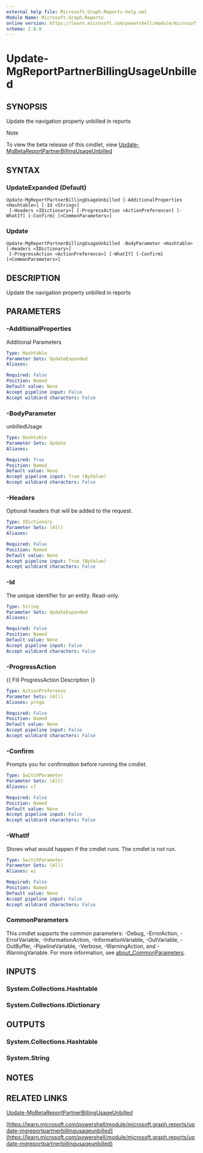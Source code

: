 ```yaml
---
external help file: Microsoft.Graph.Reports-help.xml
Module Name: Microsoft.Graph.Reports
online version: https://learn.microsoft.com/powershell/module/microsoft.graph.reports/update-mgreportpartnerbillingusageunbilled
schema: 2.0.0
---
```


# Update-MgReportPartnerBillingUsageUnbilled

## SYNOPSIS
Update the navigation property unbilled in reports

> [!NOTE]
> To view the beta release of this cmdlet, view [Update-MgBetaReportPartnerBillingUsageUnbilled](/powershell/module/Microsoft.Graph.Beta.Reports/Update-MgBetaReportPartnerBillingUsageUnbilled?view=graph-powershell-beta)

## SYNTAX

### UpdateExpanded (Default)
```
Update-MgReportPartnerBillingUsageUnbilled [-AdditionalProperties <Hashtable>] [-Id <String>]
 [-Headers <IDictionary>] [-ProgressAction <ActionPreference>] [-WhatIf] [-Confirm] [<CommonParameters>]
```

### Update
```
Update-MgReportPartnerBillingUsageUnbilled -BodyParameter <Hashtable> [-Headers <IDictionary>]
 [-ProgressAction <ActionPreference>] [-WhatIf] [-Confirm] [<CommonParameters>]
```

## DESCRIPTION
Update the navigation property unbilled in reports

## PARAMETERS

### -AdditionalProperties
Additional Parameters

```yaml
Type: Hashtable
Parameter Sets: UpdateExpanded
Aliases:

Required: False
Position: Named
Default value: None
Accept pipeline input: False
Accept wildcard characters: False
```

### -BodyParameter
unbilledUsage

```yaml
Type: Hashtable
Parameter Sets: Update
Aliases:

Required: True
Position: Named
Default value: None
Accept pipeline input: True (ByValue)
Accept wildcard characters: False
```

### -Headers
Optional headers that will be added to the request.

```yaml
Type: IDictionary
Parameter Sets: (All)
Aliases:

Required: False
Position: Named
Default value: None
Accept pipeline input: True (ByValue)
Accept wildcard characters: False
```

### -Id
The unique identifier for an entity.
Read-only.

```yaml
Type: String
Parameter Sets: UpdateExpanded
Aliases:

Required: False
Position: Named
Default value: None
Accept pipeline input: False
Accept wildcard characters: False
```

### -ProgressAction
{{ Fill ProgressAction Description }}

```yaml
Type: ActionPreference
Parameter Sets: (All)
Aliases: proga

Required: False
Position: Named
Default value: None
Accept pipeline input: False
Accept wildcard characters: False
```

### -Confirm
Prompts you for confirmation before running the cmdlet.

```yaml
Type: SwitchParameter
Parameter Sets: (All)
Aliases: cf

Required: False
Position: Named
Default value: None
Accept pipeline input: False
Accept wildcard characters: False
```

### -WhatIf
Shows what would happen if the cmdlet runs.
The cmdlet is not run.

```yaml
Type: SwitchParameter
Parameter Sets: (All)
Aliases: wi

Required: False
Position: Named
Default value: None
Accept pipeline input: False
Accept wildcard characters: False
```

### CommonParameters
This cmdlet supports the common parameters: -Debug, -ErrorAction, -ErrorVariable, -InformationAction, -InformationVariable, -OutVariable, -OutBuffer, -PipelineVariable, -Verbose, -WarningAction, and -WarningVariable. For more information, see [about_CommonParameters](http://go.microsoft.com/fwlink/?LinkID=113216).

## INPUTS

### System.Collections.Hashtable
### System.Collections.IDictionary
## OUTPUTS

### System.Collections.Hashtable
### System.String
## NOTES

## RELATED LINKS
[Update-MgBetaReportPartnerBillingUsageUnbilled](/powershell/module/Microsoft.Graph.Beta.Reports/Update-MgBetaReportPartnerBillingUsageUnbilled?view=graph-powershell-beta)

[https://learn.microsoft.com/powershell/module/microsoft.graph.reports/update-mgreportpartnerbillingusageunbilled](https://learn.microsoft.com/powershell/module/microsoft.graph.reports/update-mgreportpartnerbillingusageunbilled)





